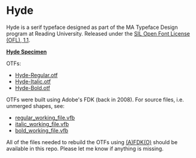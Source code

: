 # Hyde

Hyde is a serif typeface designed as part of the MA Typeface Design program at Reading University. Released under the [SIL Open Font License (OFL), 1.1](https://scripts.sil.org/cms/scripts/page.php?site_id=nrsi&id=OFL#2855b85f).

[**Hyde Specimen**](https://andrewb.github.io/hyde/AndrewBerry_hyde_specimen.pdf)

OTFs:
- [Hyde-Regular.otf](https://github.com/andrewb/hyde/raw/main/OTFs/Hyde-Regular.otf)
- [Hyde-Italic.otf](https://github.com/andrewb/hyde/raw/main/OTFs/Hyde-Italic.otf)
- [Hyde-Bold.otf](https://github.com/andrewb/hyde/raw/main/OTFs/Hyde-Bold.otf)

OTFs were built using Adobe's FDK (back in 2008). For source files, i.e. unmerged shapes, see:
- [regular_working_file.vfb](https://github.com/andrewb/hyde/raw/main/VFBs/working%20files/regular_working_file.vfb)
- [italic_working_file.vfb](https://github.com/andrewb/hyde/raw/main/VFBs/working%20files/italic_working_file.vfb)
- [bold_working_file.vfb](https://github.com/andrewb/hyde/raw/main/VFBs/working%20files/bold_working_file.vfb)

All of the files needed to rebuild the OTFs using [(A)FDK(O)](https://github.com/adobe-type-tools/afdko) should be available in this repo. Please let me know if anything is missing.
